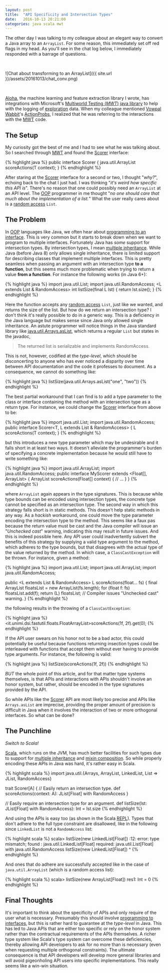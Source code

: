 ```yaml
---
layout: post
title:  "API Specificity and Intersection Types"
date:   2016-10-13 20:21:00
categories: java scala mwt
---
```


The other day I was talking to my colleague about an elegant way to convert a Java array to an
`ArrayList`.  For some reason, this immediately set off red flags in my head.  As you'll see in
the chat log below, I immediately responded with a barrage of questions.

<br />

![Chat about transforming to an ArrayList]({{ site.url }}/assets/20161013/chat_conv.png)

<br />

[Aloha](https://github.com/eharmony/aloha), the machine learning and feature extraction
library I wrote, has integrations with Microsoft's
[Multiworld Testing (*MWT*)](http://mwtds.azurewebsites.net) 
[java library](https://github.com/Microsoft/mwt-ds-explore-java) to help with the logging of
[exploration](http://webdocs.cs.ualberta.ca/~sutton/book/ebook/node7.html) data.  When my
colleague mentioned [Vowpal Wabbit](https://github.com/JohnLangford/vowpal_wabbit/wiki)'s
[ActionProbs](https://github.com/JohnLangford/vowpal_wabbit/blob/master/java/src/main/java/vowpalWabbit/responses/ActionProbs.java), 
I realized that he was referring to the interactions with the
[MWT](http://mwtds.azurewebsites.net) code.  

## The Setup
My curiosity got the best of me and I had to see what he was talking about.  So I searched
through [MWT](https://github.com/Microsoft/mwt-ds-explore-java) and found the 
[Scorer](https://github.com/Microsoft/mwt-ds-explore-java/blob/master/src/main/java/com/mwt/scorers/Scorer.java) 
interface: 

{% highlight java %}
public interface Scorer<T> {
  java.util.ArrayList<Float> scoreActions(T context);
}
{% endhighlight %}

After staring at the 
[Scorer](https://github.com/Microsoft/mwt-ds-explore-java/blob/master/src/main/java/com/mwt/scorers/Scorer.java)
interface for a second or two, I thought "*why?*", echoing back to the chat I just had.  I was 
thinking "*it's weird how specific this API is*".  There's no reason that one could possibly
need an `ArrayList` at an API level.  The [OOP](https://en.wikipedia.org/wiki/Object-oriented_programming)
programmer in me thought "*no one should care that much about the implementation of a list.*"
What the user really cares about is a [random access](https://en.wikipedia.org/wiki/Random_access)
`List`.

## The Problem

In [OOP](https://en.wikipedia.org/wiki/Object-oriented_programming) languages like Java, we often
hear about 
[programming to an interface](http://stackoverflow.com/questions/383947/what-does-it-mean-to-program-to-an-interface#384067).
This is very common but it starts to break down when we want to program to multiple interfaces.
Fortunately Java has *some* support for intersection types. By intersection types, I mean
[multiple inheritance](https://en.wikipedia.org/wiki/Multiple_inheritance).  While Java (before 
Java 8) only allows single inheritance, there is limited support for describing classes that
implement multiple interfaces. This is pretty seamless when passing an argument with an 
intersection type **to a function**, but this seems much more problematic when trying to return 
a value **from a function**.  For instance the following works (in Java 6+):

{% highlight java %}
import java.util.List;
import java.util.RandomAccess;
<L extends List<Float> & RandomAccess> int listSize(final L lst) {
  return lst.size();
}
{% endhighlight %}

Here the function accepts any [random access](https://en.wikipedia.org/wiki/Random_access) `List`, 
just like we wanted, and returns the size of the list.  But how do we return an intersection type?
I don't think it's really possible to do in a generic way.  This is a deficiency in the Java 
language but makes sense since Java only allowed single inheritance.  An astute programmer will 
notice things in the Java standard library like 
[java.util.Arrays.asList](http://docs.oracle.com/javase/7/docs/api/java/util/Arrays.html#asList\(T...\)),
which returns a regular `List` but states in the javadoc,

> The returned list is serializable and implements RandomAccess.

This is not, however, codified at the *type-level*, which should be disconcerting to anyone 
who has ever noticed a disparity over time between API documentation and the code it professes 
to document.  As a consequence, we cannot do something like:

{% highlight java %}
listSize(java.util.Arrays.asList("one", "two"))
{% endhighlight %}

The best partial workaround that I can find is to add a type parameter to the class or interface 
containing the method with an intersection type as a return type.  For instance, we could change
the [Scorer](https://github.com/Microsoft/mwt-ds-explore-java/blob/master/src/main/java/com/mwt/scorers/Scorer.java) 
interface from above to be:

{% highlight java %}
import java.util.List;
import java.util.RandomAccess;
public interface Scorer<T, L extends List<Float> & RandomAccess> {
  L scoreActions(T context);
}
{% endhighlight %}

but this introduces a new type parameter which may be undesirable and it falls short in at least 
two ways.  It doesn't alleviate the programmer's burden of specifying a concrete implementation 
because he would still have to write something like:

{% highlight java %}
import java.util.ArrayList;
import java.util.RandomAccess;
public interface MyScorer extends <Float[], ArrayList<Float>> {
  ArrayList<Float> scoreActions(Float[] context) { 
    // ...
  }
}
{% endhighlight %}

where `ArrayList` again appears in the type signatures.  This is because while type bounds can be
encoded using intersection types, the concrete type cannot be specified as an intersection type. 
The second way in which this strategy falls short is in static methods.  This doesn't help static 
methods in any way.  As a *hackish* workaround, one could move the type parameter encoding the 
intersection type to the method.  This seems like a faux pas because the return value must be cast
and the Java compiler will issue an "*Unchecked cast*" warning, indicating this may result in future
issues.  And this is indeed possible here.  Any API user could inadvertently subvert the benefits 
of this strategy by supplying a valid type argument to the method, which adheres to the type bounds,
but that disagrees with the actual type of the value returned by the method.  In which case, a 
`ClassCastException` will be thrown. For instance, given a method:

{% highlight java %}
import java.util.List;
import java.util.ArrayList;
import java.util.RandomAccess;

public <L extends List<Float> & RandomAccess> L scoreActions(float... fs) {
  final ArrayList<Float> floatsList = new ArrayList<Float>(fs.length);
    for (float f: fs)
      floatsList.add(f);
    return (L) floatsList;  // Compiler issues "Unchecked cast" warning.
}
{% endhighlight %}

the following results in the throwing of a `ClassCastException`:

{% highlight java %}
<it.unimi.dsi.fastutil.floats.FloatArrayList>scoreActions(1f, 2f).get(0); 
{% endhighlight %}

If the API user swears on his honor not to be a bad actor, this could potentially be useful because 
functions returning insection types could be interleaved with functions that accept them without ever
having to provide type arguments.  For instance, the following is valid: 

{% highlight java %}
listSize(scoreActions(1f, 2f))
{% endhighlight %}

*BUT* the whole point of this article, and for that matter type systems themselves, is that APIs 
and interactions with APIs shouldn't involve an honor system, but rather, should be encoded in 
the type signatures provided by the API.

So while APIs like the
[Scorer](https://github.com/Microsoft/mwt-ds-explore-java/blob/master/src/main/java/com/mwt/scorers/Scorer.java)
API are most likely too precise and APIs like `Arrays.asList` are imprecise, providing the 
proper amount of precision is difficult in Java when it involves the interaction of two or more 
orthogonal interfaces.  So what can be done? 

## The Punchline

*Switch to Scala!*

[Scala](http://www.scala-lang.org), which runs on the JVM, has much better facilities for such types
due to support for [multiple inheritance](https://en.wikipedia.org/wiki/Multiple_inheritance) and 
[mixin composition](https://en.wikipedia.org/wiki/Mixin).  So while properly encoding these APIs in
Java was hard, it's rather easy in Scala.

{% highlight scala %}
import java.util.{Arrays, ArrayList, LinkedList, List => JList, RandomAccess}

trait Scorer[A] {
  // Easily return an intersection type.
  def scoreActions(context: A): JList[Float] with RandomAccess
}

// Easily require an intersection type for an argument.
def listSize(lst: JList[Float] with RandomAccess): Int = lst.size
{% endhighlight %}

And using the APIs is easy too (as shown in the Scala [REPL](https://en.wikipedia.org/wiki/Read–eval–print_loop)).
Types that don't adhere to the full type constraint are disallowed, like in the following since
`LinkedList` is not a `RandomAccess` list:

{% highlight scala %}
scala> listSize(new LinkedList[Float])
<console>:12: error: type mismatch;
 found   : java.util.LinkedList[Float]
 required: java.util.List[Float] with java.util.RandomAccess
              listSize(new LinkedList[Float])
                       ^
{% endhighlight %}

And ones that do adhere are successfully accepted like in the case of `java.util.ArrayList` (which 
is a random access list): 

{% highlight scala %}
scala> listSize(new ArrayList[Float])
res1: Int = 0
{% endhighlight %}

## Final Thoughts

It's important to think about the specificity of APIs and only require of the user what is 
necessary.  Presumably this should involve 
[programming to interfaces](http://stackoverflow.com/questions/383947/what-does-it-mean-to-program-to-an-interface#384067),
but this is rather hard to guarantee at the *type-level* in Java.  This has led to Java APIs that are
either too specific or rely on the honor system rather than the contractual requirements of the APIs
themselves.  A richer type system like Scala's type system can overcome these deficiencies, thereby 
allowing API developers to ask for no more than is necessary (even when requesting multiple orthogonal 
constraints).  The ultimate consequence is that API developers will develop more general libraries and will 
avoid pigeonholing API users into specific implementations.  This really seems like a win-win situation.

